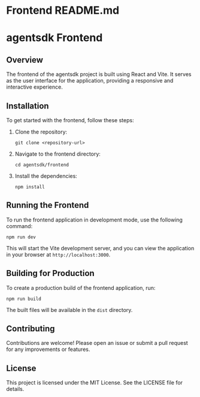 # Frontend README.md

# agentsdk Frontend

## Overview
The frontend of the agentsdk project is built using React and Vite. It serves as the user interface for the application, providing a responsive and interactive experience.

## Installation
To get started with the frontend, follow these steps:

1. Clone the repository:
   ```
   git clone <repository-url>
   ```

2. Navigate to the frontend directory:
   ```
   cd agentsdk/frontend
   ```

3. Install the dependencies:
   ```
   npm install
   ```

## Running the Frontend
To run the frontend application in development mode, use the following command:
```
npm run dev
```
This will start the Vite development server, and you can view the application in your browser at `http://localhost:3000`.

## Building for Production
To create a production build of the frontend application, run:
```
npm run build
```
The built files will be available in the `dist` directory.

## Contributing
Contributions are welcome! Please open an issue or submit a pull request for any improvements or features.

## License
This project is licensed under the MIT License. See the LICENSE file for details.